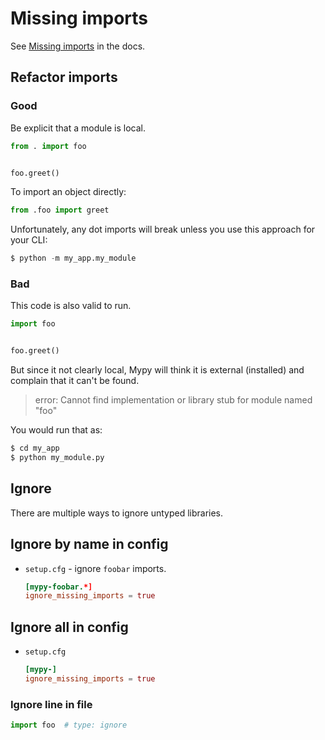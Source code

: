 # Missing imports


See [Missing imports](https://mypy.readthedocs.io/en/stable/running_mypy.html#missing-imports) in the docs.


## Refactor imports

### Good

Be explicit that a module is local.

```python
from . import foo


foo.greet()
```

To import an object directly:

```python
from .foo import greet
```

Unfortunately, any dot imports will break unless you use this approach for your CLI:

```python
$ python -m my_app.my_module
```

### Bad

This code is also valid to run.

```python
import foo


foo.greet()
```

But since it not clearly local, Mypy will think it is external (installed) and complain that it can't be found.

> error: Cannot find implementation or library stub for module named "foo"

You would run that as:

```python
$ cd my_app
$ python my_module.py
```


## Ignore

There are multiple ways to ignore untyped libraries.


## Ignore by name in config

- `setup.cfg` - ignore `foobar` imports.
    ```toml
    [mypy-foobar.*]
    ignore_missing_imports = true
    ```

## Ignore all in config

- `setup.cfg`
    ```toml
    [mypy-]
    ignore_missing_imports = true
    ```

### Ignore line in file

```python
import foo  # type: ignore
```
